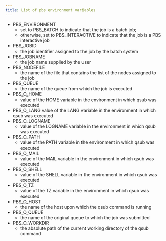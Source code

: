 ```yaml
---
title: List of pbs environment variables
---
```


- PBS_ENVIRONMENT
  - set to PBS_BATCH to indicate that the job is a batch job;
  - otherwise, set to PBS_INTERACTIVE to indicate that the job is a PBS interactive job
- PBS_JOBID
  - the job identifier assigned to the job by the batch system
- PBS_JOBNAME
  - the job name supplied by the user
- PBS_NODEFILE
  - the name of the file that contains the list of the nodes assigned
to the job
- PBS_QUEUE
  - the name of the queue from which the job is executed
- PBS_O_HOME
  - value of the HOME variable in the environment in which qsub was executed
- PBS_O_LANG value of the LANG variable in the environment in which qsub
was executed
- PBS_O_LOGNAME
  - value of the LOGNAME variable in the environment in which
qsub was executed
- PBS_O_PATH
  - value of the PATH variable in the environment in which qsub
was executed
- PBS_O_MAIL
  - value of the MAIL variable in the environment in which qsub
was executed
- PBS_O_SHELL
  - value of the SHELL variable in the environment in which qsub
was executed
- PBS_O_TZ
  - value of the TZ variable in the environment in which qsub was
executed
- PBS_O_HOST
  - the name of the host upon which the qsub command is running
- PBS_O_QUEUE
  - the name of the original queue to which the job was submitted
- PBS_O_WORKDIR
  - the absolute path of the current working directory of the qsub
command
